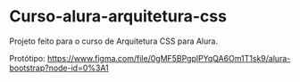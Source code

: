# Curso-alura-arquitetura-css
Projeto feito para o curso de Arquitetura CSS para Alura.

Protótipo: https://www.figma.com/file/0gMF5BPgplPYqQA6Om1T1sk9/alura-bootstrap?node-id=0%3A1
